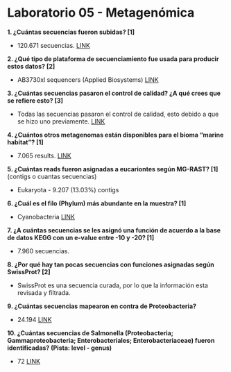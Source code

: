 # Laboratorio 05 - Metagenómica

**1. ¿Cuántas secuencias fueron subidas? [1]**

  - 120.671 secuencias.
[LINK](http://www.mg-rast.org/mgmain.html?mgpage=overview&metagenome=mgm4441593.3)

**2. ¿Qué tipo de plataforma de secuenciamiento fue usada para producir estos datos? [2]**

  - AB3730xl sequencers (Applied Biosystems)
[LINK](https://www.ncbi.nlm.nih.gov/pmc/articles/PMC1821060/)

**3. ¿Cuántas secuencias pasaron el control de calidad? ¿A qué crees que se refiere esto? [3]**

  - Todas las secuencias pasaron el control de calidad, esto debido a que se hizo uno previamente.
[LINK](http://www.mg-rast.org/mgmain.html?mgpage=overview&metagenome=mgm4441593.3)

**4. ¿Cuántos otros metagenomas están disponibles para el bioma “marine habitat”? [1]**

  - 7.065 results.
 [LINK](http://www.mg-rast.org/mgmain.html?mgpage=search&search=)

**5. ¿Cuántas reads fueron asignadas a eucariontes según MG-RAST? [1]** (contigs o cuantas secuencias)

  - Eukaryota - 9.207 (13.03%) contigs

**6. ¿Cuál es el filo (Phylum) más abundante en la muestra? [1]**

  - Cyanobacteria 
 [LINK](http://www.mg-rast.org/mgmain.html?mgpage=overview&metagenome=mgm4441593.3)
  
**7. ¿A cuántas secuencias se les asignó una función de acuerdo a la base de datos KEGG con un e-value entre -10 y -20? [1]**

  - 7.960 secuencias.

**8. ¿Por qué hay tan pocas secuencias con funciones asignadas según SwissProt? [2]**

  - SwissProt es una secuencia curada, por lo que la información esta revisada y filtrada.

**9. ¿Cuántas secuencias mapearon en contra de Proteobacteria?**

  - 24.194 
 [LINK](http://www.mg-rast.org/mgmain.html?mgpage=analysis)

**10. ¿Cuántas secuencias de Salmonella (Proteobacteria; Gammaproteobacteria; Enterobacteriales; Enterobacteriaceae) fueron identificadas? (Pista: level - genus)**

  - 72
[LINK](http://www.mg-rast.org/mgmain.html?mgpage=analysis#)

